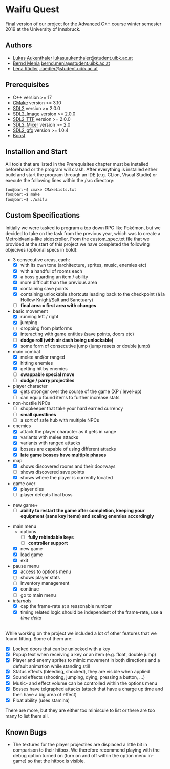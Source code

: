 # Waifu Quest
Final version of our project for the [Advanced C++](https://git.uibk.ac.at/c7031162/703807-advanced-cxx "Advanced C++") course winter semester 2019 at the University of Innsbruck.

## Authors
- [Lukas Aukenthaler](https://github.com/DrGurk "Lukas") <lukas.aukenthaler@student.uibk.ac.at>
- [Bernd Menia](https://github.com/BerndMenia "Bernd Menia") <bernd.menia@student.uibk.ac.at>
- [Lena Rädler](https://github.com/lena-raedler "Lena Rädler") <.raedler@student.uibk.ac.at>

## Prerequisites
- C++ version >= 17
- [CMake](https://cmake.org/ "CMake") version >= 3.10
- [SDL2](https://www.libsdl.org/ "SDL") version >= 2.0.0
- [SDL2_Image](https://www.libsdl.org/projects/SDL_image/ "SDL_image") version >= 2.0.0
- [SDL2_TTF](https://www.libsdl.org/projects/SDL_ttf/ "SDL_ttf") version >= 2.0.0
- [SDL2_Mixer](https://www.libsdl.org/projects/SDL_mixer/ "SDL_mixer") version >= 2.0
- [SDL2_gfx](http://www.ferzkopp.net/wordpress/2016/01/02/sdl_gfx-sdl2_gfx/ "SDL2_gfx") version >= 1.0.4
- [Boost](https://www.boost.org/ "Boost C++")

## Installion and Start
All tools that are listed in the Prerequisites chapter must be installed beforehand or the program will crash. After everything is installed either build and start the program through an IDE (e.g. CLion, Visual Studio) or execute the following lines within the /src directory: 

```bash
foo@bar:~$ cmake CMakeLists.txt 
foo@bar:~$ make
foo@bar:~$ ./waifu
``` 

## Custom Specifications
Initially we were tasked to program a top down RPG like Pokémon, but we decided to take on the task from the previous year, which was to create a Metroidvania-like sidescroller. From the custom_spec.txt file that we provided at the start of this project we have completed the following objecives (optional specs in bold): 

- 3 consecutive areas, each:
    - [x] with its own tone (architecture, sprites, music, enemies etc)
    - [x] with a handful of rooms each
    - [x] a boss guarding an item / ability
    - [x] more difficult than the previous area
    - [x] containing save points
    - [x] containing unlockable shortcuts leading back to the checkpoint (á la Hollow Knight/Salt and Sanctuary)
    + [ ] **final area = first area with changes**
- basic movement
    - [x] running left / right
    - [x] jumping
    - [ ] dropping from platforms
    - [x] interacting with game entities (save points, doors etc)
    + [ ] **dodge roll (with air dash being unlockable)**
    - [x] some form of consecutive jump (jump resets or double jump)
- main combat
    - [x] melee and/or ranged
    - [x] hitting enemies
    - [x] getting hit by enemies
    + [ ] **swappable special move**
    + [ ] **dodge / parry projectiles**
- player character
    - [x] gets stronger over the course of the game (XP / level-up)
    - [ ] can equip found items to further increase stats
- non-hostile NPCs
    - [ ] shopkeeper that take your hard earned currency
    + [ ] **small questlines**
    - [ ] a sort of safe hub with multiple NPCs
- enemies
    - [x] attack the player character as it gets in range
    - [x] variants with melee attacks
    - [x] variants with ranged attacks
    - [x] bosses are capable of using different attacks
    + [x] **late game bosses have multiple phases**
- map
    - [x] shows discovered rooms and their doorways
    - [ ] shows discovered save points
    - [x] shows where the player is currently located
- game over
    - [x] player dies
    - [ ] player defeats final boss
+ new game+
    + [ ] **ability to restart the game after completion, keeping your equipment (sans key items) and scaling enemies accordingly**
- main menu
    - options
        + [ ] **fully rebindable keys**
        + [ ] **controller support**
    - [x] new game
    - [x] load game
    - [x] exit
- pause menu
    - [x] access to options menu
    - [ ] shows player stats
    - [ ] inventory management
    - [x] continue
    - [ ] go to main menu
- *internals*
    - [x] cap the frame-rate at a reasonable number
    - [x] timing related logic should be independent of the frame-rate, use a *time delta* 

\
While working on the project we included a lot of other features that we found fitting. Some of them are: 

- [x] Locked doors that can be unlocked with a key
- [x] Popup text when receiving a key or an item (e.g. float, double jump)
- [x] Player and enemy sprites to mimic movement in both directions and a default animation while standing still
- [x] Status effects (bleeding, shocked), they are visible when applied
- [x] Sound effects (shooting, jumping, dying, pressing a button, ...)
- [x] Music- and effect volume can be controlled within the options menu
- [x] Bosses have telgraphed attacks (attack that have a charge up time and then have a big area of effect)
- [x] Float ability (uses stamina)

There are more, but they are either too miniscule to list or there are too many to list them all. 

## Known Bugs
- The textures for the player projectiles are displaced a little bit in comparison to their hitbox. We therefore recommend playing with the debug option turned on (turn on and off within the option menu in-game) so that the hitbox is visible. 